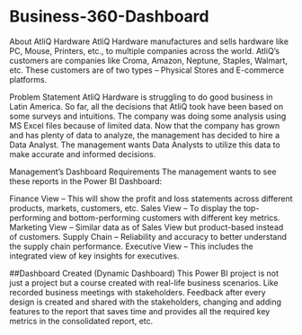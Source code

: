# Business-360-Dashboard

About AtliQ Hardware
AtliQ Hardware manufactures and sells hardware like PC, Mouse, Printers, etc., to multiple companies across the world. AtliQ’s customers are companies like Croma, Amazon, Neptune, Staples, Walmart, etc. These customers are of two types – Physical Stores and E-commerce platforms.

Problem Statement
AtliQ Hardware is struggling to do good business in Latin America. So far, all the decisions that AtliQ took have been based on some surveys and intuitions. The company was doing some analysis using MS Excel files because of limited data. Now that the company has grown and has plenty of data to analyze, the management has decided to hire a Data Analyst. The management wants Data Analysts to utilize this data to make accurate and informed decisions.

Management’s Dashboard Requirements
The management wants to see these reports in the Power BI Dashboard:

Finance View – This will show the profit and loss statements across different products, markets, customers, etc.
Sales View – To display the top-performing and bottom-performing customers with different key metrics.
Marketing View – Similar data as of Sales View but product-based instead of customers.
Supply Chain – Reliability and accuracy to better understand the supply chain performance.
Executive View – This includes the integrated view of key insights for executives.

##Dashboard Created (Dynamic Dashboard)
This Power BI project is not just a project but a course created with real-life business scenarios. Like recorded business meetings with stakeholders. Feedback after every design is created and shared with the stakeholders, changing and adding features to the report that saves time and provides all the required key metrics in the consolidated report, etc.
